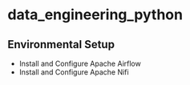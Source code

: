 # data_engineering_python 

## Environmental Setup

+ Install and Configure Apache Airflow
+ Install and Configure Apache Nifi

